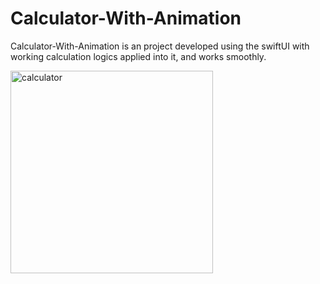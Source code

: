 # Calculator-With-Animation

Calculator-With-Animation is an project developed using the swiftUI with working calculation logics applied into it, and works smoothly.




<img width="324" alt="calculator" src="https://user-images.githubusercontent.com/110912437/235345443-c3b6f170-271f-4345-a1c6-07413d4af009.png">
